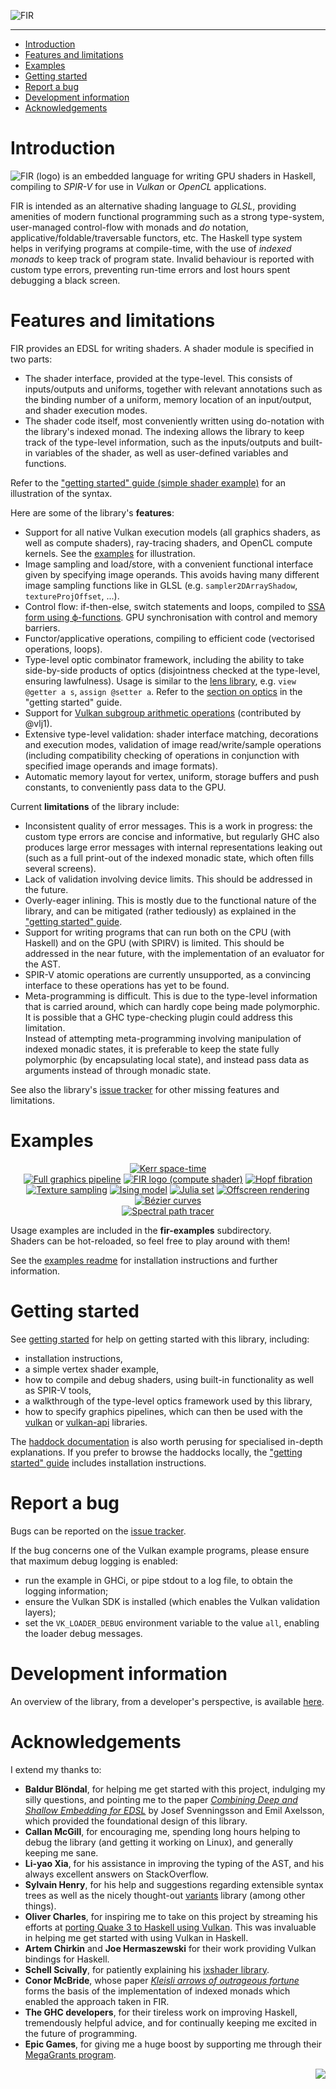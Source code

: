 ![FIR](img/banner.png)

---

* [Introduction](#introduction)
* [Features and limitations](#features)
* [Examples](#examples)
* [Getting started](#getting-started)
* [Report a bug](#bugs)
* [Development information](#dev)
* [Acknowledgements](#acknowledgements)

<a name="introduction"></a>
# Introduction
<img src="img/FIR_logo_small.svg" alt="FIR (logo)"> is an embedded language for writing GPU shaders in Haskell, compiling to *SPIR-V* for use in *Vulkan* or *OpenCL* applications.

FIR is intended as an alternative shading language to *GLSL*, providing amenities of modern functional programming such as a strong type-system, user-managed control-flow with monads and *do* notation, applicative/foldable/traversable functors, etc.
The Haskell type system helps in verifying programs at compile-time, with the use of *indexed monads* to keep track of program state. Invalid behaviour is reported with custom type errors, preventing run-time errors and lost hours spent debugging a black screen.

<a name="features"></a>
# Features and limitations

FIR provides an EDSL for writing shaders. A shader module is specified in two parts:

  * The shader interface, provided at the type-level.
    This consists of inputs/outputs and uniforms, together with relevant annotations such as the binding number of a uniform, memory location of an input/output, and shader execution modes.
  * The shader code itself, most conveniently written using do-notation with the library's indexed monad.
    The indexing allows the library to keep track of the type-level information, such as the inputs/outputs and built-in variables of the shader, as well as user-defined variables and functions.

Refer to the ["getting started" guide (simple shader example)](getting_started.md#simple-shader) for an illustration of the syntax.    

Here are some of the library's __features__:

  * Support for all native Vulkan execution models (all graphics shaders, as well as compute shaders), ray-tracing shaders, and OpenCL compute kernels. See the [examples](#examples) for illustration.
  * Image sampling and load/store, with a convenient functional interface given by specifying image operands. This avoids having many different image sampling functions like in GLSL (e.g. `sampler2DArrayShadow`, `textureProjOffset`, ...).
  * Control flow: if-then-else, switch statements and loops, compiled to [SSA form using ϕ-functions](https://en.wikipedia.org/wiki/Static_single_assignment_form). GPU synchronisation with control and memory barriers.
  * Functor/applicative operations, compiling to efficient code (vectorised operations, loops).
  * Type-level optic combinator framework, including the ability to take side-by-side products of optics (disjointness checked at the type-level, ensuring lawfulness). Usage is similar to the [lens library](http://hackage.haskell.org/package/lens), e.g. `view @getter a s`, `assign @setter a`. Refer to the [section on optics](getting_started.md#optics) in the "getting started" guide.
  * Support for [Vulkan subgroup arithmetic operations](https://www.khronos.org/blog/vulkan-subgroup-tutorial) (contributed by @vlj1).
  * Extensive type-level validation: shader interface matching, decorations and execution modes, validation of image read/write/sample operations (including compatibility checking of operations in conjunction with specified image operands and image formats).
  * Automatic memory layout for vertex, uniform, storage buffers and push constants, to conveniently pass data to the GPU.

Current __limitations__ of the library include:

  * Inconsistent quality of error messages. This is a work in progress: the custom type errors are concise and informative, but regularly GHC also produces large error messages with internal representations leaking out (such as a full print-out of the indexed monadic state, which often fills several screens).
  * Lack of validation involving device limits. This should be addressed in the future.
  * Overly-eager inlining. This is mostly due to the functional nature of the library, and can be mitigated (rather tediously) as explained in the ["getting started" guide](getting_started.md#inlining).
  * Support for writing programs that can run both on the CPU (with Haskell) and on the GPU (with SPIRV) is limited.
  This should be addressed in the near future, with the implementation of an evaluator for the AST.
  * SPIR-V atomic operations are currently unsupported, as a convincing interface to these operations has yet to be found.
  * Meta-programming is difficult. This is due to the type-level information that is carried around, which can hardly cope being made polymorphic.
  It is possible that a GHC type-checking plugin could address this limitation.    
  Instead of attempting meta-programming involving manipulation of indexed monadic states,
  it is preferable to keep the state fully polymorphic (by encapsulating local state),
  and instead pass data as arguments instead of through monadic state.

See also the library's [issue tracker](https://gitlab.com/sheaf/fir/issues) for other missing features and limitations.

<a name="examples"></a>
# Examples

<div align="center">
<a href="img/kerr_large.png"><img src="img/kerr.png" alt="Kerr space-time"></a> <br>
<a href="fir-examples/readme.md#fullpipeline"><img src="img/full_pipeline_small.png" alt="Full graphics pipeline"></a> <a href="fir-examples/readme.md#logo"><img src="img/logo_small.png" alt="FIR logo (compute shader)"></a> <a href="fir-examples/readme.md#hopf"><img src="img/hopf_small.png" alt="Hopf fibration"></a> <a href="fir-examples/readme.md#texture"><img src="img/texture_small.png" alt="Texture sampling"></a> <a href="fir-examples/readme.md#ising"><img src="img/ising_small.png" alt="Ising model"></a> <a href="fir-examples/readme.md#julia"><img src="img/julia_small.png" alt="Julia set"></a> <a href="fir-examples/readme.md#offscreen"><img src="img/offscreen_small.png" alt="Offscreen rendering"></a> <a href="fir-examples/readme.md#bezier"><img src="img/bezier_small.png" alt="Bézier curves"></a>  <br>
<a href="img/raytracing_large.png"><img src="img/raytracing.png" alt="Spectral path tracer"></a> <br>
</div>

Usage examples are included in the **fir-examples** subdirectory.     
Shaders can be hot-reloaded, so feel free to play around with them!    

See the [examples readme](fir-examples/readme.md) for installation instructions and further information.


<a name="getting-started"></a>
# Getting started

See [getting started](getting_started.md) for help on getting started with this library, including:
  * installation instructions,
  * a simple vertex shader example,
  * how to compile and debug shaders, using built-in functionality as well as SPIR-V tools,
  * a walkthrough of the type-level optics framework used by this library,
  * how to specify graphics pipelines, which can then be used with the [vulkan](https://github.com/expipiplus1/vulkan) or [vulkan-api](https://github.com/achirkin/vulkan) libraries.

The [haddock documentation](https://sheaf.gitlab.io/fir/) is also worth perusing for specialised in-depth explanations.
If you prefer to browse the haddocks locally, the ["getting started" guide](getting_started.md#docs) includes installation instructions.

<a name="bugs"></a>
# Report a bug

Bugs can be reported on the [issue tracker](https://gitlab.com/sheaf/fir/-/issues).    

If the bug concerns one of the Vulkan example programs, please ensure that maximum debug logging is enabled:
  * run the example in GHCi, or pipe stdout to a log file, to obtain the logging information;
  * ensure the Vulkan SDK is installed (which enables the Vulkan validation layers);
  * set the `VK_LOADER_DEBUG` environment variable to the value `all`, enabling the loader debug messages.

<a name="dev"></a>
# Development information

An overview of the library, from a developer's perspective, is available [here](dev_info.md).

<a name="acknowledgements"></a>
# Acknowledgements

I extend my thanks to:
* **Baldur Blöndal**, for helping me get started with this project, indulging my silly questions, and pointing me to the paper [*Combining Deep and Shallow Embedding for EDSL*](http://www.cse.chalmers.se/~josefs/publications/TFP12.pdf) by Josef Svenningsson and Emil Axelsson, which provided the foundational design of this library.
* **Callan McGill**, for encouraging me, spending long hours helping to debug the library (and getting it working on Linux), and generally keeping me sane.
* **Li-yao Xia**, for his assistance in improving the typing of the AST, and his always excellent answers on StackOverflow.
* **Sylvain Henry**, for his help and suggestions regarding extensible syntax trees as well as the nicely thought-out [variants](https://hackage.haskell.org/package/haskus-utils-variant) library (among other things).
* **Oliver Charles**, for inspiring me to take on this project by streaming his efforts at [porting Quake 3 to Haskell using Vulkan](https://github.com/ocharles/zero-to-quake-3). This was invaluable in helping me get started with using Vulkan in Haskell.
* **Artem Chirkin** and **Joe Hermaszewski** for their work providing Vulkan bindings for Haskell.
* **Schell Scivally**, for patiently explaining his [ixshader library](https://hackage.haskell.org/package/ixshader).
* **Conor McBride**, whose paper [*Kleisli arrows of outrageous fortune*](https://personal.cis.strath.ac.uk/conor.mcbride/Kleisli.pdf) forms the basis of the implementation of indexed monads which enabled the approach taken in FIR.
* **The GHC developers**, for their tireless work on improving Haskell, tremendously helpful advice, and for continually keeping me excited in the future of programming.
* **Epic Games**, for giving me a huge boost by supporting me through their [MegaGrants program](https://www.unrealengine.com/megagrants).

<img src="img/FIR_icon.svg" align="right" align="top">
<br>
